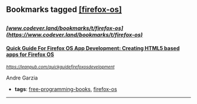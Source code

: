 ## Bookmarks tagged [[firefox-os]](https://www.codever.land/search?q=[firefox-os])

_<sup><sup>[www.codever.land/bookmarks/t/firefox-os](https://www.codever.land/bookmarks/t/firefox-os)</sup></sup>_
---
#### [Quick Guide For Firefox OS App Development: Creating HTML5 based apps for Firefox OS](https://leanpub.com/quickguidefirefoxosdevelopment)
_<sup>https://leanpub.com/quickguidefirefoxosdevelopment</sup>_

Andre Garzia
* **tags**: [free-programming-books](../tagged/free-programming-books.md), [firefox-os](../tagged/firefox-os.md)
---
